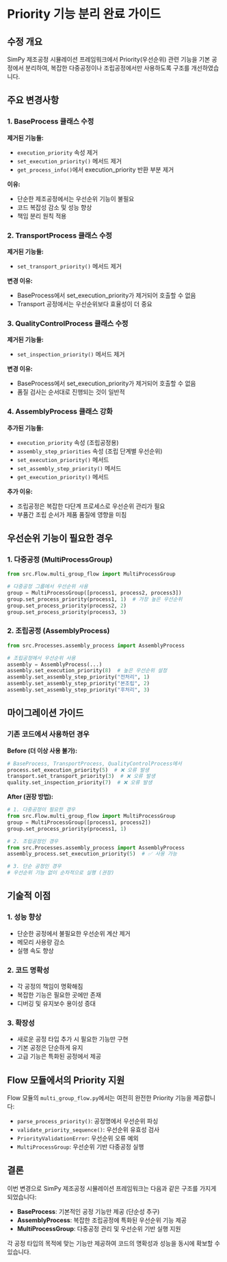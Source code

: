 # Priority 기능 분리 완료 가이드

## 수정 개요

SimPy 제조공정 시뮬레이션 프레임워크에서 Priority(우선순위) 관련 기능을 기본 공정에서 분리하여, 복잡한 다중공정이나 조립공정에서만 사용하도록 구조를 개선하였습니다.

## 주요 변경사항

### 1. BaseProcess 클래스 수정

**제거된 기능들:**
- `execution_priority` 속성 제거
- `set_execution_priority()` 메서드 제거  
- `get_process_info()`에서 execution_priority 반환 부분 제거

**이유:**
- 단순한 제조공정에서는 우선순위 기능이 불필요
- 코드 복잡성 감소 및 성능 향상
- 책임 분리 원칙 적용

### 2. TransportProcess 클래스 수정

**제거된 기능들:**
- `set_transport_priority()` 메서드 제거

**변경 이유:**
- BaseProcess에서 set_execution_priority가 제거되어 호출할 수 없음
- Transport 공정에서는 우선순위보다 효율성이 더 중요

### 3. QualityControlProcess 클래스 수정

**제거된 기능들:**
- `set_inspection_priority()` 메서드 제거

**변경 이유:**
- BaseProcess에서 set_execution_priority가 제거되어 호출할 수 없음
- 품질 검사는 순서대로 진행되는 것이 일반적

### 4. AssemblyProcess 클래스 강화

**추가된 기능들:**
- `execution_priority` 속성 (조립공정용)
- `assembly_step_priorities` 속성 (조립 단계별 우선순위)
- `set_execution_priority()` 메서드
- `set_assembly_step_priority()` 메서드  
- `get_execution_priority()` 메서드

**추가 이유:**
- 조립공정은 복잡한 다단계 프로세스로 우선순위 관리가 필요
- 부품간 조립 순서가 제품 품질에 영향을 미침

## 우선순위 기능이 필요한 경우

### 1. 다중공정 (MultiProcessGroup)

```python
from src.Flow.multi_group_flow import MultiProcessGroup

# 다중공정 그룹에서 우선순위 사용
group = MultiProcessGroup([process1, process2, process3])
group.set_process_priority(process1, 1)  # 가장 높은 우선순위
group.set_process_priority(process2, 2)
group.set_process_priority(process3, 3)
```

### 2. 조립공정 (AssemblyProcess)

```python
from src.Processes.assembly_process import AssemblyProcess

# 조립공정에서 우선순위 사용
assembly = AssemblyProcess(...)
assembly.set_execution_priority(8)  # 높은 우선순위 설정
assembly.set_assembly_step_priority("전처리", 1)
assembly.set_assembly_step_priority("본조립", 2)
assembly.set_assembly_step_priority("후처리", 3)
```

## 마이그레이션 가이드

### 기존 코드에서 사용하던 경우

**Before (더 이상 사용 불가):**
```python
# BaseProcess, TransportProcess, QualityControlProcess에서
process.set_execution_priority(5)  # ❌ 오류 발생
transport.set_transport_priority(3)  # ❌ 오류 발생  
quality.set_inspection_priority(7)  # ❌ 오류 발생
```

**After (권장 방법):**
```python
# 1. 다중공정이 필요한 경우
from src.Flow.multi_group_flow import MultiProcessGroup
group = MultiProcessGroup([process1, process2])
group.set_process_priority(process1, 1)

# 2. 조립공정인 경우
from src.Processes.assembly_process import AssemblyProcess
assembly_process.set_execution_priority(5)  # ✅ 사용 가능

# 3. 단순 공정인 경우
# 우선순위 기능 없이 순차적으로 실행 (권장)
```

## 기술적 이점

### 1. 성능 향상
- 단순한 공정에서 불필요한 우선순위 계산 제거
- 메모리 사용량 감소
- 실행 속도 향상

### 2. 코드 명확성
- 각 공정의 책임이 명확해짐
- 복잡한 기능은 필요한 곳에만 존재
- 디버깅 및 유지보수 용이성 증대

### 3. 확장성
- 새로운 공정 타입 추가 시 필요한 기능만 구현
- 기본 공정은 단순하게 유지
- 고급 기능은 특화된 공정에서 제공

## Flow 모듈에서의 Priority 지원

Flow 모듈의 `multi_group_flow.py`에서는 여전히 완전한 Priority 기능을 제공합니다:

- `parse_process_priority()`: 공정명에서 우선순위 파싱
- `validate_priority_sequence()`: 우선순위 유효성 검사
- `PriorityValidationError`: 우선순위 오류 예외
- `MultiProcessGroup`: 우선순위 기반 다중공정 실행

## 결론

이번 변경으로 SimPy 제조공정 시뮬레이션 프레임워크는 다음과 같은 구조를 가지게 되었습니다:

- **BaseProcess**: 기본적인 공정 기능만 제공 (단순성 추구)
- **AssemblyProcess**: 복잡한 조립공정에 특화된 우선순위 기능 제공
- **MultiProcessGroup**: 다중공정 관리 및 우선순위 기반 실행 지원

각 공정 타입의 목적에 맞는 기능만 제공하여 코드의 명확성과 성능을 동시에 확보할 수 있습니다.
